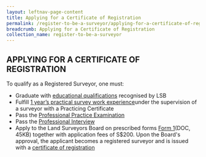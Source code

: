 ```yaml
---
layout: leftnav-page-content
title: Applying for a Certificate of Registration
permalink: /register-to-be-a-surveyor/applying-for-a-certificate-of-registration/
breadcrumb: Applying for a Certificate of Registration
collection_name: register-to-be-a-surveyor
---
```


APPLYING FOR A CERTIFICATE OF REGISTRATION
---
To qualify as a Registered Surveyor, one must:

* Graduate with [educational qualifications](/register-to-be-a-surveyor/education-qualifications/) recognised by LSB
* Fulfill [1 year’s practical survey work experience](/files/LSBLogBookandExplanatoryNotes-v1.0.docx/)under the supervision of a surveyor with a Practicing Certificate
* Pass the [Professional Practice Examination](/register-to-be-a-surveyor/professional-practice-examination/)
* Pass the [Professional Interview](/register-to-be-a-surveyor/professional-interview/)
* Apply to the Land Surveyors Board on prescribed forms [Form 1](/files/LSBForm1-Application-for-Registration.doc)(DOC, 45KB) together with application fees of S$200. Upon the Board's approval, the applicant becomes a registered surveyor and is issued with a [certificate of registration](/register-to-be-a-surveyor/applying-for-a-certificate-of-registration/)
 
